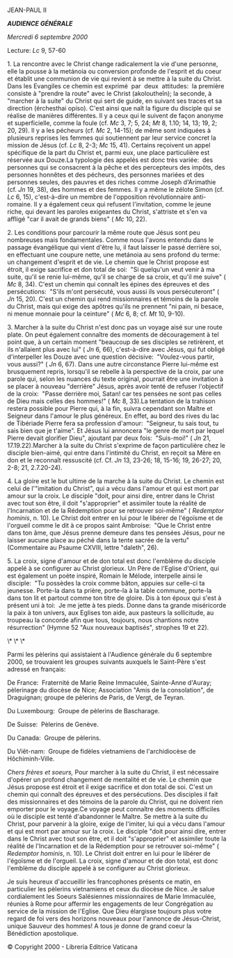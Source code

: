 JEAN-PAUL II

***AUDIENCE GÉNÉRALE***

*Mercredi 6 septembre 2000*

Lecture:
*Lc* 9, 57-60

1. La rencontre avec le Christ change radicalement la vie d'une personne, elle la pousse à la metánoia ou conversion profonde de l'esprit et du coeur et établit une communion de vie qui revient à se mettre à la suite du Christ. Dans les Evangiles ce chemin est exprimé  par  deux  attitudes:  la première consiste à "prendre la route" avec le Christ (akoloutheîn); la seconde, à "marcher à la suite" du Christ qui sert de guide, en suivant ses traces et sa direction (érchesthai opíso). C'est ainsi que naît la figure du disciple qui se réalise de manières différentes. Il y a ceux qui le suivent de façon anonyme et superficielle, comme la foule (cf. *Mc* 3, 7; 5, 24; *Mt* 8, 1.10; 14, 13; 19, 2; 20, 29). Il y a les pécheurs (cf. *Mc* 2, 14-15); de même sont indiquées à plusieurs reprises les femmes qui soutiennent par leur service concret la mission de Jésus (cf. *Lc* 8, 2-3; *Mc* 15, 41). Certains reçoivent un appel spécifique de la part du Christ et, parmi eux, une place particulière est réservée aux Douze.La typologie des appelés est donc très variée:  des personnes qui se consacrent à la pêche et des percepteurs des impôts, des personnes honnêtes et des pécheurs, des personnes mariées et des personnes seules, des pauvres et des riches comme Joseph d'Arimathie (cf. *Jn* 19, 38), des hommes et des femmes. Il y a même le zélote Simon (cf. *Lc* 6, 15), c'est-à-dire un membre de l'opposition révolutionnaire anti-romaine. Il y a également ceux qui refusent l'invitation, comme le jeune riche, qui devant les paroles exigeantes du Christ, s'attriste et s'en va affligé "car il avait de grands biens" ( *Mc* 10, 22).

2. Les conditions pour parcourir la même route que Jésus sont peu nombreuses mais fondamentales. Comme nous l'avons entendu dans le passage évangélique qui vient d'être lu, il faut laisser le passé derrière soi, en effectuant une coupure nette, une metánoia au sens profond du terme:  un changement d'esprit et de vie. Le chemin que le Christ propose est étroit, il exige sacrifice et don total de soi:  "Si quelqu'un veut venir à ma suite, qu'il se renie lui-même, qu'il se charge de sa croix, et qu'il me suive" ( *Mc* 8, 34). C'est un chemin qui connaît les épines des épreuves et des persécutions:  "S'ils m'ont persécuté, vous aussi ils vous persécuteront" ( *Jn* 15, 20). C'est un chemin qui rend missionnaires et témoins de la parole du Christ, mais qui exige des apôtres qu'ils ne prennent "ni pain, ni besace, ni menue monnaie pour la ceinture" ( *Mc* 6, 8; cf. *Mt* 10, 9-10).

3. Marcher à la suite du Christ n'est donc pas un voyage aisé sur une route plate. On peut également connaître des moments de découragement à tel  point que, à un certain moment "beaucoup de ses disciples se retirèrent, et ils n'allaient plus avec lui" ( *Jn* 6, 66), c'est-à-dire avec Jésus, qui fut obligé d'interpeller les Douze avec une question décisive:  "Voulez-vous partir, vous aussi?" ( *Jn* 6, 67). Dans une autre circonstance Pierre lui-même est brusquement repris, lorsqu'il se rebelle à la perspective de la croix, par une parole qui, selon les nuances du texte original, pourrait être une invitation à se placer à nouveau "derrière" Jésus, après avoir tenté de refuser l'objectif de la croix:  "Passe derrière moi, Satan! car tes pensées ne sont pas celles de Dieu mais celles des hommes!" ( *Mc* 8, 33).La tentation de la trahison restera possible pour Pierre qui, à la fin, suivra cependant son Maître et Seigneur dans l'amour le plus généreux. En effet, au bord des rives du lac de Tibériade Pierre fera sa profession d'amour:  "Seigneur, tu sais tout, tu sais bien que je t'aime". Et Jésus lui annoncera "le genre de mort par lequel Pierre devait glorifier Dieu", ajoutant par deux fois:  "Suis-moi!" ( *Jn* 21, 17.19.22).Marcher à la suite du Christ s'exprime de façon particulière chez le disciple bien-aimé, qui entre dans l'intimité du Christ, en reçoit sa Mère en don et le reconnaît ressuscité (cf. Cf. *Jn* 13, 23-26; 18, 15-16; 19, 26-27; 20, 2-8; 21, 2.7.20-24).

4. La gloire est le but ultime de la marche à la suite du Christ. Le chemin est celui de l'"imitation du Christ", qui a vécu dans l'amour et qui est mort par amour sur la croix. Le disciple "doit, pour ainsi dire, entrer dans le Christ avec tout son être, il doit "s'approprier" et assimiler toute la réalité de l'Incarnation et de la Rédemption pour se retrouver soi-même" ( *Redemptor* *hominis*, n. 10). Le Christ doit entrer en lui pour le libérer de l'égoïsme et de l'orgueil comme le dit à ce propos saint Ambroise:  "Que le Christ entre dans ton âme, que Jésus prenne demeure dans tes pensées Jésus, pour ne laisser aucune place au péché dans la tente sacrée de la vertu" (Commentaire au Psaume CXVIII, lettre "daleth", 26).

5. La croix, signe d'amour et de don total est donc l'emblème du disciple appelé à se configurer au Christ glorieux. Un Père de l'Eglise d'Orient, qui est également un poète inspiré, Romain le Mélode, interpelle ainsi le disciple:  "Tu possèdes la croix comme bâton, appuies sur celle-ci ta jeunesse. Porte-la dans ta prière, porte-la à la table commune, porte-la dans ton lit et partout comme ton titre de gloire. Dis à ton époux qui s'est à présent uni à toi:  Je me jette à tes pieds. Donne dans ta grande miséricorde la paix à ton univers, aux Eglises ton aide, aux pasteurs la sollicitude, au troupeau la concorde afin que tous, toujours, nous chantions notre résurrection" (Hymne 52 "Aux nouveaux baptisés", strophes 19 et 22).

\\* \\* \\*

Parmi les pèlerins qui assistaient à l'Audience générale du 6 septembre 2000, se trouvaient les groupes suivants auxquels le Saint-Père s'est adressé en français:

De France:  Fraternité de Marie Reine Immaculée, Sainte-Anne d'Auray; pèlerinage du diocèse de Nice; Association "Amis de la consolation", de Draguignan; groupe de pèlerins de Paris, de Vergt, de Teyran.

Du Luxembourg:  Groupe de pèlerins de Bascharage.

De Suisse:  Pèlerins de Genève.

Du Canada:  Groupe de pèlerins.

Du Viêt-nam:  Groupe de fidèles vietnamiens de l'archidiocèse de Hôchiminh-Ville.

*Chers frères et soeurs,* Pour marcher à la suite du Christ, il est nécessaire d'opérer un profond changement de mentalité et de vie. Le chemin que Jésus propose est étroit et il exige sacrifice et don total de soi. C'est un chemin qui connaît des épreuves et des persécutions. Des disciples il fait des missionnaires et des témoins de la parole du Christ, qui ne doivent rien emporter pour le voyage.Ce voyage peut connaître des moments difficiles où le disciple est tenté d'abandonner le Maître. Se mettre à la suite du Christ, pour parvenir à la gloire, exige de l'imiter, lui qui a vécu dans l'amour et qui est mort par amour sur la croix. Le disciple "doit pour ainsi dire, entrer dans le Christ avec tout son être, et il doit "s'approprier" et assimiler toute la réalité de l'Incarnation et de la Rédemption pour se retrouver soi-même" ( *Redemptor* *hominis*, n. 10). Le Christ doit entrer en lui pour le libérer de l'égoïsme et de l'orgueil. La croix, signe d'amour et de don total, est donc l'emblème du disciple appelé à se configurer au Christ glorieux.

Je suis heureux d'accueillir les francophones présents ce matin, en particulier les pèlerins vietnamiens et ceux du diocèse de Nice. Je salue cordialement les Soeurs Salésiennes missionnaires de Marie Immaculée, réunies à Rome pour affermir les engagements de leur Congrégation au service de la mission de l'Eglise. Que Dieu élargisse toujours plus votre regard de foi vers des horizons nouveaux pour l'annonce de Jésus-Christ, unique Sauveur des hommes! A tous je donne de grand coeur la Bénédiction apostolique.

© Copyright 2000 - Libreria Editrice Vaticana